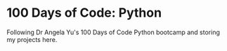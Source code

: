 # 100 Days of Code: Python

Following Dr Angela Yu's 100 Days of Code Python bootcamp and storing my projects here.
